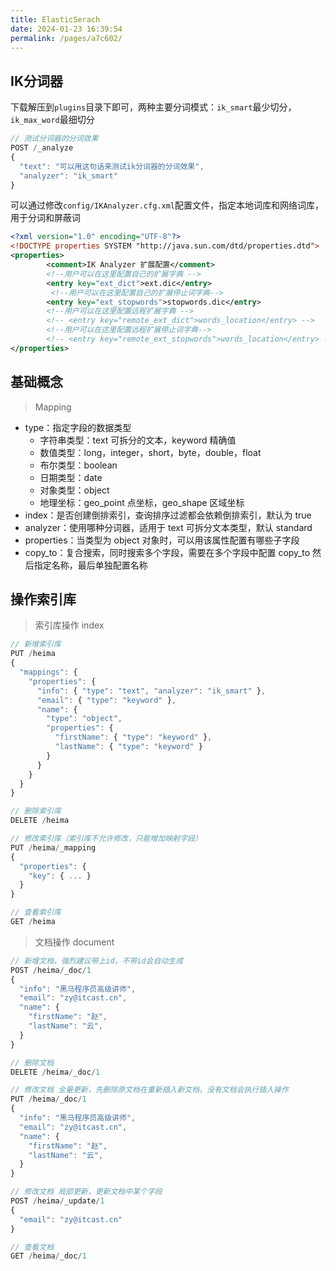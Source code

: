 ```yaml
---
title: ElasticSerach
date: 2024-01-23 16:39:54
permalink: /pages/a7c602/
---
```

## IK分词器

下载解压到`plugins`目录下即可，两种主要分词模式：`ik_smart`最少切分，`ik_max_word`最细切分

```js
// 测试分词器的分词效果
POST /_analyze
{
  "text": "可以用这句话来测试ik分词器的分词效果",
  "analyzer": "ik_smart"
}
```

可以通过修改`config/IKAnalyzer.cfg.xml`配置文件，指定本地词库和网络词库，用于分词和屏蔽词

```xml
<?xml version="1.0" encoding="UTF-8"?>
<!DOCTYPE properties SYSTEM "http://java.sun.com/dtd/properties.dtd">
<properties>
        <comment>IK Analyzer 扩展配置</comment>
        <!--用户可以在这里配置自己的扩展字典 -->
        <entry key="ext_dict">ext.dic</entry>
         <!--用户可以在这里配置自己的扩展停止词字典-->
        <entry key="ext_stopwords">stopwords.dic</entry>
        <!--用户可以在这里配置远程扩展字典 -->
        <!-- <entry key="remote_ext_dict">words_location</entry> -->
        <!--用户可以在这里配置远程扩展停止词字典-->
        <!-- <entry key="remote_ext_stopwords">words_location</entry> -->
</properties>
```



## 基础概念

> Mapping

- type：指定字段的数据类型
  - 字符串类型：text 可拆分的文本，keyword 精确值
  - 数值类型：long，integer，short，byte，double，float
  - 布尔类型：boolean
  - 日期类型：date
  - 对象类型：object
  - 地理坐标：geo_point 点坐标，geo_shape 区域坐标
- index：是否创建倒排索引，查询排序过滤都会依赖倒排索引，默认为 true
- analyzer：使用哪种分词器，适用于 text 可拆分文本类型，默认 standard
- properties：当类型为 object 对象时，可以用该属性配置有哪些子字段
- copy_to：复合搜索，同时搜索多个字段，需要在多个字段中配置 copy_to 然后指定名称，最后单独配置名称



## 操作索引库

> 索引库操作 index

```js
// 新增索引库
PUT /heima
{
  "mappings": {
    "properties": {
      "info": { "type": "text", "analyzer": "ik_smart" },
      "email": { "type": "keyword" },
      "name": {
        "type": "object",
        "properties": {
          "firstName": { "type": "keyword" },
          "lastName": { "type": "keyword" }
        }
      }
    }
  }
}
```

```js
// 删除索引库
DELETE /heima
```

```js
// 修改索引库（索引库不允许修改，只能增加映射字段）
PUT /heima/_mapping
{
  "properties": {
    "key": { ... }
  }
}
```

```js
// 查看索引库
GET /heima
```

> 文档操作 document

```js
// 新增文档，强烈建议带上id，不带id会自动生成
POST /heima/_doc/1
{
  "info": "黑马程序员高级讲师",
  "email": "zy@itcast.cn",
  "name": {
    "firstName": "赵",
    "lastName": "云",
  }
}
```

```js
// 删除文档
DELETE /heima/_doc/1
```

```js
// 修改文档 全量更新，先删除原文档在重新插入新文档，没有文档会执行插入操作
PUT /heima/_doc/1
{
  "info": "黑马程序员高级讲师",
  "email": "zy@itcast.cn",
  "name": {
    "firstName": "赵",
    "lastName": "云",
  }
}

// 修改文档 局部更新，更新文档中某个字段
POST /heima/_update/1
{
  "email": "zy@itcast.cn"
}
```

```js
// 查看文档
GET /heima/_doc/1
```

